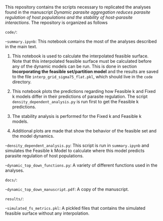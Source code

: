 This repository contains the scripts necessary to replicated the analyses found in the manuscript *Dynamic parasite aggregation reduces parasite regulation of host populations and the stability of host-parasite interactions*.  The repository is organized as follows

`code/`:

-`summary.ipynb`: This notebook contains the most of the analyses described in the main text.

1. This notebook is used to calculate the interpolated feasible surface. Note that this interpolated feasible surface must be calculated before any of the dynamic models can be run.  This is done in section **Incorporating the feasible set/partition model** and the results are saved to the file `interp_grid_sigma75_flat.pkl`, which should live in the `code` directory.

2. This notebook plots the predictions regarding how Feasible k and Fixed k models differ in their predictions of parasite regulation. The script `density_dependent_analysis.py` is run first to get the Feasible k predictions.

3. The stability analysis is performed for the Fixed k and Feasible k models. 

4. Additional plots are made that show the behavior of the feasible set and the model dynamics.

-`density_dependent_analysis.py`: This script is run in `summary.ipynb` and simulates the Feasible k Model to calculate where this model predicts parasite regulation of host populations.

-`dynamic_top_down_functions.py`: A variety of different functions used in the analyses.

`docs/`: 
    
-`dynamic_top_down_manuscript.pdf`: A copy of the manuscript.

`results/`: 

-`simulated_fs_metrics.pkl`: A pickled files that contains the simulated feasible surface without any interpolation.
